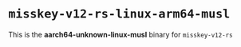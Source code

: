 # `misskey-v12-rs-linux-arm64-musl`

This is the **aarch64-unknown-linux-musl** binary for `misskey-v12-rs`
